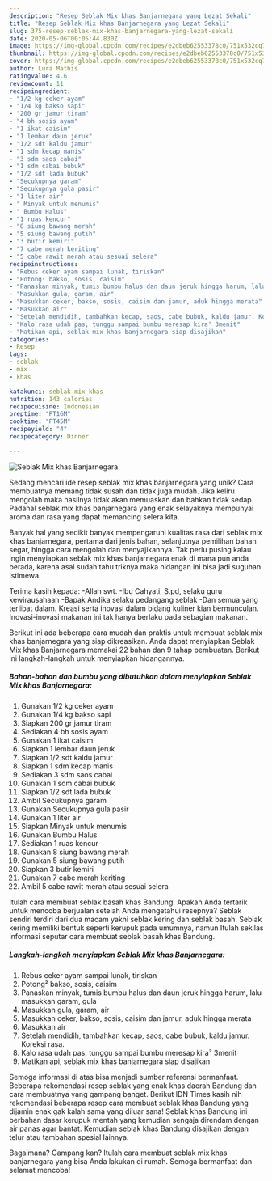 ```yaml
---
description: "Resep Seblak Mix khas Banjarnegara yang Lezat Sekali"
title: "Resep Seblak Mix khas Banjarnegara yang Lezat Sekali"
slug: 375-resep-seblak-mix-khas-banjarnegara-yang-lezat-sekali
date: 2020-05-06T00:05:44.830Z
image: https://img-global.cpcdn.com/recipes/e2dbeb62553378c0/751x532cq70/seblak-mix-khas-banjarnegara-foto-resep-utama.jpg
thumbnail: https://img-global.cpcdn.com/recipes/e2dbeb62553378c0/751x532cq70/seblak-mix-khas-banjarnegara-foto-resep-utama.jpg
cover: https://img-global.cpcdn.com/recipes/e2dbeb62553378c0/751x532cq70/seblak-mix-khas-banjarnegara-foto-resep-utama.jpg
author: Lura Mathis
ratingvalue: 4.6
reviewcount: 11
recipeingredient:
- "1/2 kg ceker ayam"
- "1/4 kg bakso sapi"
- "200 gr jamur tiram"
- "4 bh sosis ayam"
- "1 ikat caisim"
- "1 lembar daun jeruk"
- "1/2 sdt kaldu jamur"
- "1 sdm kecap manis"
- "3 sdm saos cabai"
- "1 sdm cabai bubuk"
- "1/2 sdt lada bubuk"
- "Secukupnya garam"
- "Secukupnya gula pasir"
- "1 liter air"
- " Minyak untuk menumis"
- " Bumbu Halus"
- "1 ruas kencur"
- "8 siung bawang merah"
- "5 siung bawang putih"
- "3 butir kemiri"
- "7 cabe merah keriting"
- "5 cabe rawit merah atau sesuai selera"
recipeinstructions:
- "Rebus ceker ayam sampai lunak, tiriskan"
- "Potong² bakso, sosis, caisim"
- "Panaskan minyak, tumis bumbu halus dan daun jeruk hingga harum, lalu masukkan garam, gula"
- "Masukkan gula, garam, air"
- "Masukkan ceker, bakso, sosis, caisim dan jamur, aduk hingga merata"
- "Masukkan air"
- "Setelah mendidih, tambahkan kecap, saos, cabe bubuk, kaldu jamur. Koreksi rasa."
- "Kalo rasa udah pas, tunggu sampai bumbu meresap kira² 3menit"
- "Matikan api, seblak mix khas banjarnegara siap disajikan"
categories:
- Resep
tags:
- seblak
- mix
- khas

katakunci: seblak mix khas 
nutrition: 143 calories
recipecuisine: Indonesian
preptime: "PT16M"
cooktime: "PT45M"
recipeyield: "4"
recipecategory: Dinner

---
```



![Seblak Mix khas Banjarnegara](https://img-global.cpcdn.com/recipes/e2dbeb62553378c0/751x532cq70/seblak-mix-khas-banjarnegara-foto-resep-utama.jpg)

Sedang mencari ide resep seblak mix khas banjarnegara yang unik? Cara membuatnya memang tidak susah dan tidak juga mudah. Jika keliru mengolah maka hasilnya tidak akan memuaskan dan bahkan tidak sedap. Padahal seblak mix khas banjarnegara yang enak selayaknya mempunyai aroma dan rasa yang dapat memancing selera kita.

Banyak hal yang sedikit banyak mempengaruhi kualitas rasa dari seblak mix khas banjarnegara, pertama dari jenis bahan, selanjutnya pemilihan bahan segar, hingga cara mengolah dan menyajikannya. Tak perlu pusing kalau ingin menyiapkan seblak mix khas banjarnegara enak di mana pun anda berada, karena asal sudah tahu triknya maka hidangan ini bisa jadi suguhan istimewa.

Terima kasih kepada: -Allah swt. -Ibu Cahyati, S.pd, selaku guru kewirausahaan -Bapak Andika selaku pedangang seblak -Dan semua yang terlibat dalam. Kreasi serta inovasi dalam bidang kuliner kian bermunculan. Inovasi-inovasi makanan ini tak hanya berlaku pada sebagian makanan.


Berikut ini ada beberapa cara mudah dan praktis untuk membuat seblak mix khas banjarnegara yang siap dikreasikan. Anda dapat menyiapkan Seblak Mix khas Banjarnegara memakai 22 bahan dan 9 tahap pembuatan. Berikut ini langkah-langkah untuk menyiapkan hidangannya.

<!--inarticleads1-->

##### Bahan-bahan dan bumbu yang dibutuhkan dalam menyiapkan Seblak Mix khas Banjarnegara:

1. Gunakan 1/2 kg ceker ayam
1. Gunakan 1/4 kg bakso sapi
1. Siapkan 200 gr jamur tiram
1. Sediakan 4 bh sosis ayam
1. Gunakan 1 ikat caisim
1. Siapkan 1 lembar daun jeruk
1. Siapkan 1/2 sdt kaldu jamur
1. Siapkan 1 sdm kecap manis
1. Sediakan 3 sdm saos cabai
1. Gunakan 1 sdm cabai bubuk
1. Siapkan 1/2 sdt lada bubuk
1. Ambil Secukupnya garam
1. Gunakan Secukupnya gula pasir
1. Gunakan 1 liter air
1. Siapkan  Minyak untuk menumis
1. Gunakan  Bumbu Halus
1. Sediakan 1 ruas kencur
1. Gunakan 8 siung bawang merah
1. Gunakan 5 siung bawang putih
1. Siapkan 3 butir kemiri
1. Gunakan 7 cabe merah keriting
1. Ambil 5 cabe rawit merah atau sesuai selera


Itulah cara membuat seblak basah khas Bandung. Apakah Anda tertarik untuk mencoba berjualan setelah Anda mengetahui resepnya? Seblak sendiri terdiri dari dua macam yakni seblak kering dan seblak basah. Seblak kering memiliki bentuk seperti kerupuk pada umumnya, namun Itulah sekilas informasi seputar cara membuat seblak basah khas Bandung. 

<!--inarticleads2-->

##### Langkah-langkah menyiapkan Seblak Mix khas Banjarnegara:

1. Rebus ceker ayam sampai lunak, tiriskan
1. Potong² bakso, sosis, caisim
1. Panaskan minyak, tumis bumbu halus dan daun jeruk hingga harum, lalu masukkan garam, gula
1. Masukkan gula, garam, air
1. Masukkan ceker, bakso, sosis, caisim dan jamur, aduk hingga merata
1. Masukkan air
1. Setelah mendidih, tambahkan kecap, saos, cabe bubuk, kaldu jamur. Koreksi rasa.
1. Kalo rasa udah pas, tunggu sampai bumbu meresap kira² 3menit
1. Matikan api, seblak mix khas banjarnegara siap disajikan


Semoga informasi di atas bisa menjadi sumber referensi bermanfaat. Beberapa rekomendasi resep seblak yang enak khas daerah Bandung dan cara membuatnya yang gampang banget. Berikut IDN Times kasih nih rekomendasi beberapa resep cara membuat seblak khas Bandung yang dijamin enak gak kalah sama yang diluar sana! Seblak khas Bandung ini berbahan dasar kerupuk mentah yang kemudian sengaja direndam dengan air panas agar bantat. Kemudian seblak khas Bandung disajikan dengan telur atau tambahan spesial lainnya. 

Bagaimana? Gampang kan? Itulah cara membuat seblak mix khas banjarnegara yang bisa Anda lakukan di rumah. Semoga bermanfaat dan selamat mencoba!
